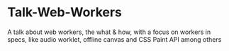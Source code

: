 # Talk-Web-Workers
A talk about web workers, the what &amp; how, with a focus on workers in specs, like audio worklet, offline canvas and CSS Paint API among others
